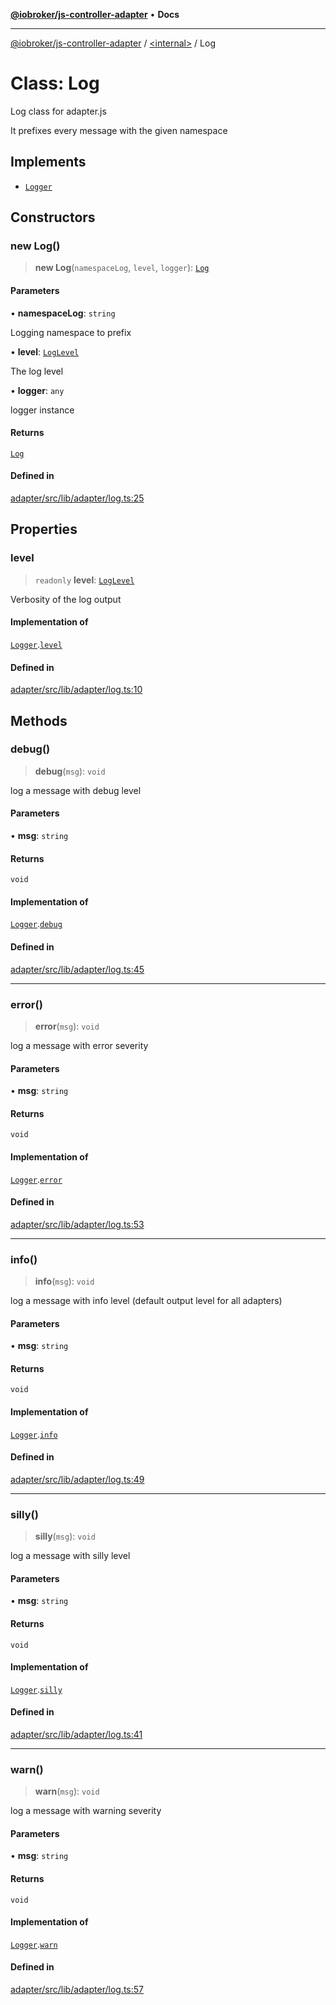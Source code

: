 [**@iobroker/js-controller-adapter**](../../README.md) • **Docs**

***

[@iobroker/js-controller-adapter](../../globals.md) / [\<internal\>](../README.md) / Log

# Class: Log

Log class for adapter.js

It prefixes every message with the given namespace

## Implements

- [`Logger`](../interfaces/Logger.md)

## Constructors

### new Log()

> **new Log**(`namespaceLog`, `level`, `logger`): [`Log`](Log.md)

#### Parameters

• **namespaceLog**: `string`

Logging namespace to prefix

• **level**: [`LogLevel`](../type-aliases/LogLevel.md)

The log level

• **logger**: `any`

logger instance

#### Returns

[`Log`](Log.md)

#### Defined in

[adapter/src/lib/adapter/log.ts:25](https://github.com/ioBroker/ioBroker.js-controller/blob/b499d83cda369ad8a77cd1584bbda2b5b44bf993/packages/adapter/src/lib/adapter/log.ts#L25)

## Properties

### level

> `readonly` **level**: [`LogLevel`](../type-aliases/LogLevel.md)

Verbosity of the log output

#### Implementation of

[`Logger`](../interfaces/Logger.md).[`level`](../interfaces/Logger.md#level)

#### Defined in

[adapter/src/lib/adapter/log.ts:10](https://github.com/ioBroker/ioBroker.js-controller/blob/b499d83cda369ad8a77cd1584bbda2b5b44bf993/packages/adapter/src/lib/adapter/log.ts#L10)

## Methods

### debug()

> **debug**(`msg`): `void`

log a message with debug level

#### Parameters

• **msg**: `string`

#### Returns

`void`

#### Implementation of

[`Logger`](../interfaces/Logger.md).[`debug`](../interfaces/Logger.md#debug)

#### Defined in

[adapter/src/lib/adapter/log.ts:45](https://github.com/ioBroker/ioBroker.js-controller/blob/b499d83cda369ad8a77cd1584bbda2b5b44bf993/packages/adapter/src/lib/adapter/log.ts#L45)

***

### error()

> **error**(`msg`): `void`

log a message with error severity

#### Parameters

• **msg**: `string`

#### Returns

`void`

#### Implementation of

[`Logger`](../interfaces/Logger.md).[`error`](../interfaces/Logger.md#error)

#### Defined in

[adapter/src/lib/adapter/log.ts:53](https://github.com/ioBroker/ioBroker.js-controller/blob/b499d83cda369ad8a77cd1584bbda2b5b44bf993/packages/adapter/src/lib/adapter/log.ts#L53)

***

### info()

> **info**(`msg`): `void`

log a message with info level (default output level for all adapters)

#### Parameters

• **msg**: `string`

#### Returns

`void`

#### Implementation of

[`Logger`](../interfaces/Logger.md).[`info`](../interfaces/Logger.md#info)

#### Defined in

[adapter/src/lib/adapter/log.ts:49](https://github.com/ioBroker/ioBroker.js-controller/blob/b499d83cda369ad8a77cd1584bbda2b5b44bf993/packages/adapter/src/lib/adapter/log.ts#L49)

***

### silly()

> **silly**(`msg`): `void`

log a message with silly level

#### Parameters

• **msg**: `string`

#### Returns

`void`

#### Implementation of

[`Logger`](../interfaces/Logger.md).[`silly`](../interfaces/Logger.md#silly)

#### Defined in

[adapter/src/lib/adapter/log.ts:41](https://github.com/ioBroker/ioBroker.js-controller/blob/b499d83cda369ad8a77cd1584bbda2b5b44bf993/packages/adapter/src/lib/adapter/log.ts#L41)

***

### warn()

> **warn**(`msg`): `void`

log a message with warning severity

#### Parameters

• **msg**: `string`

#### Returns

`void`

#### Implementation of

[`Logger`](../interfaces/Logger.md).[`warn`](../interfaces/Logger.md#warn)

#### Defined in

[adapter/src/lib/adapter/log.ts:57](https://github.com/ioBroker/ioBroker.js-controller/blob/b499d83cda369ad8a77cd1584bbda2b5b44bf993/packages/adapter/src/lib/adapter/log.ts#L57)
